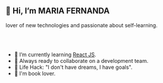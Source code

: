 ## 👋 Hi, I’m MARIA FERNANDA

lover of new technologies and passionate about self-learning.

<br />
<br />

- 🌱 I’m currently learning [React JS](https://reactnative.dev/).
- 🚀 Always ready to collaborate on a development team.
- 🎯 Life Hack: "I don't have dreams, I have goals".
- :book: I'm book lover.
